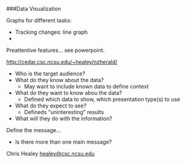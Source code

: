 ###Data Visualization

Graphs for different tasks:

- Tracking changes: line graph
-

Preattentive features... see powerpoint.

http://cedar.csc.ncsu.edu/~healey/nzherald/

- Who is the target audience?
- What do they know about the data?
  - May want to include known data to define context
- What do they want to know abou the data?
  - Defined which data to show, which presentation type(s) to use
- What do they expect to see?
  - Defineds "uninteresting" results
- What will they do with the information?

Define the message... 
  - Is there more than one main message?

Chris Healey
healey@csc.ncsu.edu
